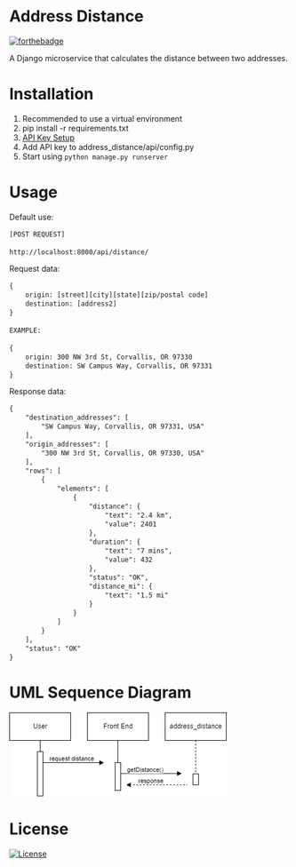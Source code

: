 # Address Distance

[![forthebadge](https://forthebadge.com/images/badges/made-with-python.svg)](http://forthebadge.com)

A Django microservice that calculates the distance between two addresses.

# Installation

1. Recommended to use a virtual environment
2. pip install -r requirements.txt
3. [API Key Setup](https://developers.google.com/maps/documentation/distance-matrix/get-api-key)
4. Add API key to address_distance/api/config.py
5. Start using `python manage.py runserver`

# Usage

Default use:
    
    [POST REQUEST]
    
    http://localhost:8000/api/distance/

Request data:

    {
        origin: [street][city][state][zip/postal code]
        destination: [address2]
    }

    EXAMPLE:

    {
        origin: 300 NW 3rd St, Corvallis, OR 97330
        destination: SW Campus Way, Corvallis, OR 97331
    }

Response data:
    
    {
        "destination_addresses": [
            "SW Campus Way, Corvallis, OR 97331, USA"
        ],
        "origin_addresses": [
            "300 NW 3rd St, Corvallis, OR 97330, USA"
        ],
        "rows": [
            {
                "elements": [
                    {
                        "distance": {
                            "text": "2.4 km",
                            "value": 2401
                        },
                        "duration": {
                            "text": "7 mins",
                            "value": 432
                        },
                        "status": "OK",
                        "distance_mi": {
                            "text": "1.5 mi"
                        }
                    }
                ]
            }
        ],
        "status": "OK"
    }

# UML Sequence Diagram
![alt text](./uml.png)

# License
[![License](https://img.shields.io/badge/License-Apache_2.0-blue.svg)](https://opensource.org/licenses/Apache-2.0)

